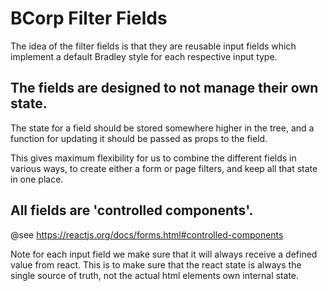 # BCorp Filter Fields

The idea of the filter fields is that they are reusable input fields which implement a default Bradley style for each respective input type.

## The fields are designed to not manage their own state.

The state for a field should be stored somewhere higher in the tree, and a function for updating it should be passed as props to the field.

This gives maximum flexibility for us to combine the different fields in various ways, to create either a form or page filters, and keep all that state in one place.

## All fields are 'controlled components'.

@see https://reactjs.org/docs/forms.html#controlled-components

Note for each input field we make sure that it will always receive a defined value from react. This is to make sure that the react state is always the single source of truth, not the actual html elements own internal state.

